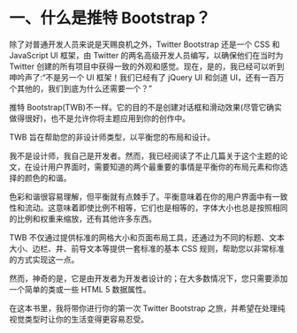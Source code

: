 # 一、什么是推特 Bootstrap？

除了对普通开发人员来说是天赐良机之外，Twitter Bootstrap 还是一个 CSS 和 JavaScript UI 框架，由 Twitter 的两名高级开发人员编写，以确保他们在当时为 Twitter 创建的所有项目中获得一致的外观和感觉。现在，是的，我已经可以听到呻吟声了:“不是另一个 UI 框架！我们已经有了 jQuery UI 和剑道 UI，还有一百万个其他的，我们到底为什么还需要一个？”

推特 Bootstrap(TWB)不一样。它的目的不是创建对话框和滑动效果(尽管它确实做得很好)，也不是允许你将主题应用到你的创作中。

TWB 旨在帮助您的非设计师类型，以平衡您的布局和设计。

我不是设计师，我自己是开发者。然而，我已经阅读了不止几篇关于这个主题的论文，在设计用户界面时，需要知道的两个最重要的事情是平衡你的布局元素和你选择的颜色的和谐。

色彩和谐很容易理解，但平衡就有点棘手了。平衡意味着在你的用户界面中有一致性和流动。这意味着即使比例不相等，它们也是相等的，字体大小也总是按照相同的比例和权重来缩放，还有其他许多东西。

TWB 不仅通过提供标准的网格大小和页面布局工具，还通过为不同的标题、文本大小、边栏、井、前导文本等提供一套标准的基本 CSS 规则，帮助您以非常标准的方式实现这一点。

然而，神奇的是，它是由开发者为开发者设计的；在大多数情况下，您只需要添加一个简单的类或一些 HTML 5 数据属性。

在这本书里，我将带你进行你的第一次 Twitter Bootstrap 之旅，并希望在处理纯视觉类型时让你的生活变得更容易忍受。